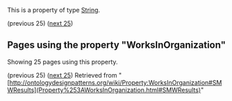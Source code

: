 This is a property of type [String](../Type/String "Type:String").




  

(previous 25) ([next 25](http://ontologydesignpatterns.org/wiki/index.php?title=Property:WorksInOrganization&from=AlexConst%C3%A2ncio#SMWResults "Property:WorksInOrganization"))
## Pages using the property "WorksInOrganization"


Showing 25 pages using this property.


(previous 25) ([next 25](http://ontologydesignpatterns.org/wiki/index.php?title=Property:WorksInOrganization&from=AlexConst%C3%A2ncio#SMWResults "Property:WorksInOrganization"))
Retrieved from "[http://ontologydesignpatterns.org/wiki/Property:WorksInOrganization#SMWResults](Property%253AWorksInOrganization.html#SMWResults)"
